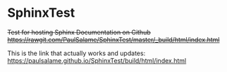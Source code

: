 # SphinxTest
~~Test for hosting Sphinx Documentation on Github~~
~~https://rawgit.com/PaulSalame/SphinxTest/master/_build/html/index.html~~

This is the link that actually works and updates: https://paulsalame.github.io/SphinxTest/build/html/index.html
